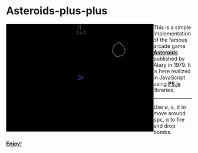 # Asteroids-plus-plus

<img align="left" width="400" src="play.gif">

This is a simple implementation of the famous arcade game <b>[Asteroids](https://en.wikipedia.org/wiki/Asteroids_%28video_game%29)</b> published by Atary in 1979. It is here realized in JavaScript using <b>[P5.js](https://p5js.org/)</b> libraries.

---

Use <kbd>w</kbd>, <kbd>a</kbd>, <kbd>d</kbd> to move around\
<kbd>spc</kbd>, <kbd>m</kbd> to fire and drop bombs.

<b>[Enjoy!](https://matteogiorgi.github.io/asteroids_plus_plus/)</b>
